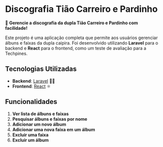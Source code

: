 # Discografia Tião Carreiro e Pardinho

🎵 **Gerencie a discografia da dupla Tião Carreiro e Pardinho com facilidade!**

Este projeto é uma aplicação completa que permite aos usuários gerenciar álbuns e faixas da dupla caipira. Foi desenvolvido utilizando **Laravel** para o backend e **React** para o frontend, como um teste de avaliação para a Techpines.

## Tecnologias Utilizadas

- **Backend**: [Laravel](https://laravel.com/) 🕵️‍♂️
- **Frontend**: [React](https://reactjs.org/) ⚛️

## Funcionalidades

1. **Ver lista de álbuns e faixas**
2. **Pesquisar álbuns e faixas por nome**
3. **Adicionar um novo álbum**
4. **Adicionar uma nova faixa em um álbum**
5. **Excluir uma faixa**
6. **Excluir um álbum**
